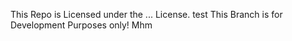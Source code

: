 
This Repo is Licensed under the ... License.
test
This Branch is for Development Purposes only! Mhm

